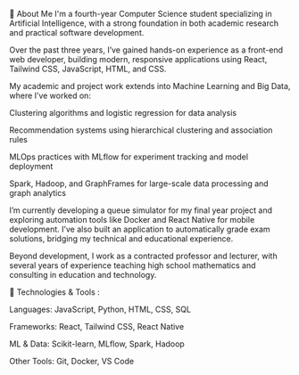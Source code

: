 👋 About Me
I'm a fourth-year Computer Science student specializing in Artificial Intelligence, with a strong foundation in both academic research and practical software development.

Over the past three years, I’ve gained hands-on experience as a front-end web developer, building modern, responsive applications using React, Tailwind CSS, JavaScript, HTML, and CSS.

My academic and project work extends into Machine Learning and Big Data, where I’ve worked on:

Clustering algorithms and logistic regression for data analysis

Recommendation systems using hierarchical clustering and association rules

MLOps practices with MLflow for experiment tracking and model deployment

Spark, Hadoop, and GraphFrames for large-scale data processing and graph analytics

I’m currently developing a queue simulator for my final year project and exploring automation tools like Docker and React Native for mobile development. I’ve also built an application to automatically grade exam solutions, bridging my technical and educational experience.

Beyond development, I work as a contracted professor and lecturer, with several years of experience teaching high school mathematics and consulting in education and technology.

🔧 Technologies & Tools :

Languages: JavaScript, Python, HTML, CSS, SQL

Frameworks: React, Tailwind CSS, React Native

ML & Data: Scikit-learn, MLflow, Spark, Hadoop

Other Tools: Git, Docker, VS Code



